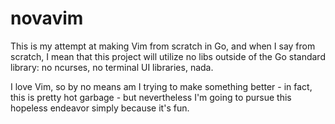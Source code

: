 # novavim
This is my attempt at making Vim from scratch in Go, and when I say from scratch, I mean that this project will utilize no libs outside of the Go standard library: no ncurses, no terminal UI libraries, nada.

I love Vim, so by no means am I trying to make something better - in fact, this is pretty hot garbage - but nevertheless I'm going to pursue this hopeless endeavor simply because it's fun.
